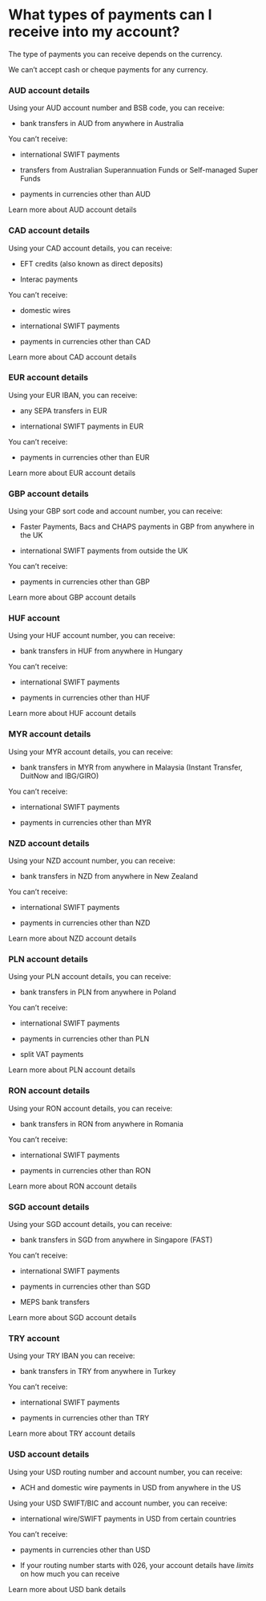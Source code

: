 # What types of payments can I receive into my account?

The type of payments you can receive depends on the currency. 

We can’t accept cash or cheque payments for any currency. 

### AUD account details

Using your AUD account number and BSB code, you can receive:

  * bank transfers in AUD from anywhere in Australia




You can’t receive:

  * international SWIFT payments

  * transfers from Australian Superannuation Funds or Self-managed Super Funds

  * payments in currencies other than AUD




Learn more about AUD account details

### CAD account details

Using your CAD account details, you can receive:

  * EFT credits (also known as direct deposits)

  * Interac payments




You can’t receive:

  * domestic wires

  * international SWIFT payments

  * payments in currencies other than CAD




Learn more about CAD account details

### EUR account details

Using your EUR IBAN, you can receive:

  * any SEPA transfers in EUR

  * international SWIFT payments in EUR




You can’t receive:

  * payments in currencies other than EUR




Learn more about EUR account details

### GBP account details

Using your GBP sort code and account number, you can receive:

  * Faster Payments, Bacs and CHAPS payments in GBP from anywhere in the UK

  * international SWIFT payments from outside the UK




You can’t receive:

  * payments in currencies other than GBP




Learn more about GBP account details

### HUF account

Using your HUF account number, you can receive:

  * bank transfers in HUF from anywhere in Hungary




You can’t receive:

  * international SWIFT payments

  * payments in currencies other than HUF




Learn more about HUF account details

### MYR account details

Using your MYR account details, you can receive:

  * bank transfers in MYR from anywhere in Malaysia (Instant Transfer, DuitNow and IBG/GIRO)




You can’t receive:

  * international SWIFT payments

  * payments in currencies other than MYR




### NZD account details

Using your NZD account number, you can receive:

  * bank transfers in NZD from anywhere in New Zealand




You can’t receive:

  * international SWIFT payments

  * payments in currencies other than NZD




Learn more about NZD account details

### PLN account details

Using your PLN account details, you can receive:

  * bank transfers in PLN from anywhere in Poland




You can’t receive:

  * international SWIFT payments

  * payments in currencies other than PLN

  * split VAT payments 




Learn more about PLN account details

### RON account details

Using your RON account details, you can receive:

  * bank transfers in RON from anywhere in Romania




You can’t receive:

  * international SWIFT payments

  * payments in currencies other than RON




Learn more about RON account details

### SGD account details

Using your SGD account details, you can receive:

  * bank transfers in SGD from anywhere in Singapore (FAST)




You can’t receive:

  * international SWIFT payments

  * payments in currencies other than SGD

  * MEPS bank transfers




Learn more about SGD account details

### TRY account

Using your TRY IBAN you can receive: 

  * bank transfers in TRY from anywhere in Turkey 




You can’t receive: 

  * international SWIFT payments

  * payments in currencies other than TRY




Learn more about TRY account details

### USD account details

Using your USD routing number and account number, you can receive:

  * ACH and domestic wire payments in USD from anywhere in the US




Using your USD SWIFT/BIC and account number, you can receive:

  * international wire/SWIFT payments in USD from certain countries




You can’t receive:

  * payments in currencies other than USD

  * If your routing number starts with 026, your account details have _limits_ on how much you can receive




Learn more about USD bank details